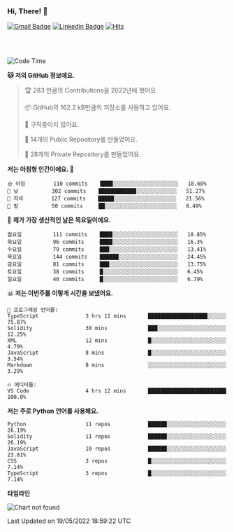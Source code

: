 ### Hi, There! 👋


[![Gmail Badge](https://img.shields.io/badge/-725psh@gmail.com-c14438?style=flat&logo=Gmail&logoColor=white&link=mailto:725psh@gmail.com)](mailto:725psh@gmail.com) 
[![Linkedin Badge](https://img.shields.io/badge/-soohanpark-0072b1?style=flat&logo=Linkedin&logoColor=white&link=https://www.linkedin.com/in/soohanpark/)](https://www.linkedin.com/in/soohanpark/) 
[![Hits](https://hits.seeyoufarm.com/api/count/incr/badge.svg?url=https%3A%2F%2Fgithub.com%2FSoohan-Park&count_bg=%23000000&title_bg=%23828282&icon=gradle.svg&icon_color=%23FFFFFF&title=Visited&edge_flat=false)](https://hits.seeyoufarm.com)  

<br />
<br />

<!--START_SECTION:waka-->
![Code Time](http://img.shields.io/badge/Code%20Time-0%20secs-blue)

**🐱 저의 GitHub 정보에요.** 

> 🏆 283 만큼의 Contributions을 2022년에 했어요
 > 
> 📦 GitHub의 162.2 kB만큼의 저장소를 사용하고 있어요. 
 > 
> 🚫 구직중이지 않아요.
 > 
> 📜 14개의 Public Repository를 만들었어요. 
 > 
> 🔑 28개의 Private Repository를 만들었어요.  
 > 
**저는 아침형 인간이에요. 🐤** 

```text
🌞 아침         110 commits    ████░░░░░░░░░░░░░░░░░░░░░   18.68% 
🌆 낮　         302 commits    ████████████░░░░░░░░░░░░░   51.27% 
🌃 저녁         127 commits    █████░░░░░░░░░░░░░░░░░░░░   21.56% 
🌙 밤　         50 commits     ██░░░░░░░░░░░░░░░░░░░░░░░   8.49%

```
📅 **제가 가장 생산적인 날은 목요일이에요.** 

```text
월요일          111 commits    ████░░░░░░░░░░░░░░░░░░░░░   18.85% 
화요일          96 commits     ████░░░░░░░░░░░░░░░░░░░░░   16.3% 
수요일          79 commits     ███░░░░░░░░░░░░░░░░░░░░░░   13.41% 
목요일          144 commits    ██████░░░░░░░░░░░░░░░░░░░   24.45% 
금요일          81 commits     ███░░░░░░░░░░░░░░░░░░░░░░   13.75% 
토요일          38 commits     █░░░░░░░░░░░░░░░░░░░░░░░░   6.45% 
일요일          40 commits     █░░░░░░░░░░░░░░░░░░░░░░░░   6.79%

```


📊 **저는 이번주를 이렇게 시간을 보냈어요.** 

```text
💬 프로그래밍 언어들: 
TypeScript               3 hrs 11 mins       ███████████████████░░░░░░   75.87% 
Solidity                 30 mins             ███░░░░░░░░░░░░░░░░░░░░░░   12.25% 
XML                      12 mins             █░░░░░░░░░░░░░░░░░░░░░░░░   4.79% 
JavaScript               8 mins              █░░░░░░░░░░░░░░░░░░░░░░░░   3.54% 
Markdown                 8 mins              ░░░░░░░░░░░░░░░░░░░░░░░░░   3.29%

🔥 에디터들: 
VS Code                  4 hrs 12 mins       █████████████████████████   100.0%

```

**저는 주로 Python 언어를 사용해요.** 

```text
Python                   11 repos            ██████░░░░░░░░░░░░░░░░░░░   26.19% 
Solidity                 11 repos            ██████░░░░░░░░░░░░░░░░░░░   26.19% 
JavaScript               10 repos            ██████░░░░░░░░░░░░░░░░░░░   23.81% 
CSS                      3 repos             █░░░░░░░░░░░░░░░░░░░░░░░░   7.14% 
TypeScript               3 repos             █░░░░░░░░░░░░░░░░░░░░░░░░   7.14%

```


**타임라인**

![Chart not found](https://raw.githubusercontent.com/Soohan-Park/Soohan-Park/master/charts/bar_graph.png) 


 Last Updated on 19/05/2022 18:59:22 UTC
<!--END_SECTION:waka-->
